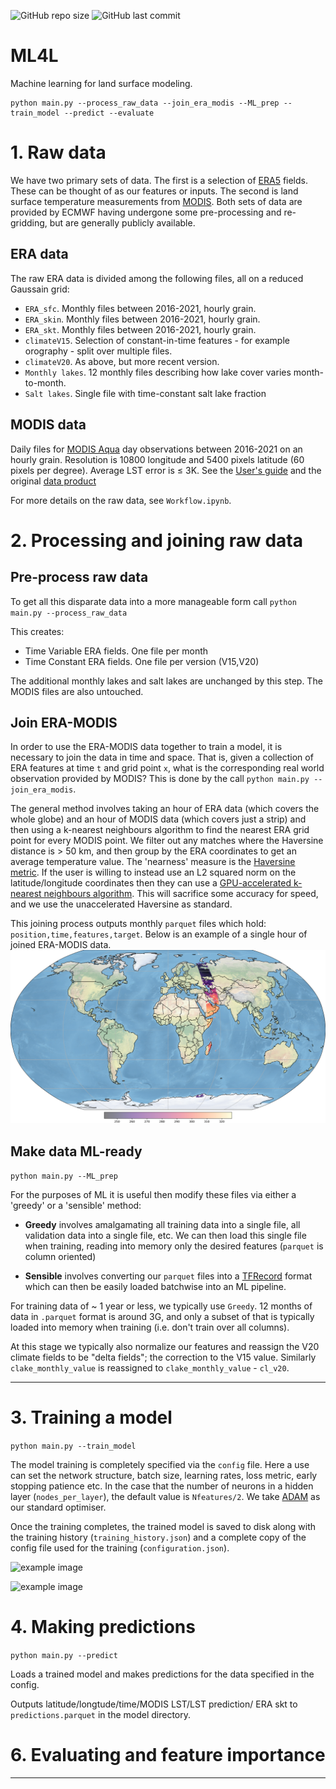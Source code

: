 ![GitHub repo size](https://img.shields.io/github/repo-size/tomkimpson/ML4L) ![GitHub last commit](https://img.shields.io/github/last-commit/tomkimpson/ML4L)
# ML4L

Machine learning for land surface modeling.


```
python main.py --process_raw_data --join_era_modis --ML_prep --train_model --predict --evaluate
```



# 1. Raw data

We have two primary sets of data. The first is a selection of [ERA5](https://www.ecmwf.int/en/forecasts/datasets/reanalysis-datasets/era5) fields. These can be thought of as our features or inputs. The second is land surface temperature measurements from [MODIS](https://modis.gsfc.nasa.gov/about/). Both sets of data are provided by ECMWF having undergone some pre-processing and re-gridding, but are generally publicly available.   


## ERA data

The raw ERA data is divided among the following files, all on a reduced Gaussain grid:

* `ERA_sfc`.  Monthly files between 2016-2021, hourly grain.
* `ERA_skin`. Monthly files between 2016-2021, hourly grain.
* `ERA_skt`.  Monthly files between 2016-2021, hourly grain.
* `climateV15`. Selection of constant-in-time features - for example orography - split over multiple files.
* `climateV20`. As above, but more recent version.
* `Monthly lakes`. 12 monthly files describing how lake cover varies month-to-month.
* `Salt lakes`. Single file with time-constant salt lake fraction


## MODIS data

Daily files for [MODIS Aqua](https://aqua.nasa.gov/) day observations between 2016-2021 on an hourly grain. Resolution is 10800 longitude and 5400 pixels latitude (60 pixels per degree). Average LST error is $\le$ 3K. 
See the [User's guide](https://lpdaac.usgs.gov/documents/715/MOD11_User_Guide_V61.pdf) and the original [data product](https://developers.google.com/earth-engine/datasets/catalog/MODIS_006_MYD11A1)


For more details on the raw data, see `Workflow.ipynb`.


# 2. Processing and joining raw data

## Pre-process raw data

To get all this disparate data into a more manageable form call `python main.py --process_raw_data`

This creates:
* Time Variable ERA fields. One file per month
* Time Constant ERA fields. One file per version (V15,V20)

The additional monthly lakes and salt lakes are unchanged by this step. The MODIS files are also untouched.

## Join ERA-MODIS
In order to use the ERA-MODIS data together to train a model, it is necessary to join the data in time and space. That is, given a collection of ERA features at time `t` and grid point `x`, what is the corresponding real world observation provided by MODIS? This is done by the call `python main.py --join_era_modis`.

The general method involves taking an hour of ERA data (which covers the whole globe) and an hour of MODIS data (which covers just a strip) and then using a k-nearest neighbours algorithm to find the nearest ERA grid point for every MODIS point. We filter out any matches where the Haversine distance is > 50 km, and then group by the ERA coordinates to get an average temperature value. The 'nearness' measure is the [Haversine metric](https://en.wikipedia.org/wiki/Haversine_formula). If the user is willing to instead use an L2 squared norm on the latitude/longitude coordinates then they can use a [GPU-accelerated k-nearest neighbours algorithm](https://github.com/facebookresearch/faiss). This will sacrifice some accuracy for speed, and we use the unaccelerated Haversine as standard. 

This joining process outputs monthly `parquet` files which hold: `position,time,features,target`. Below is an example of a single hour of joined ERA-MODIS data.    
![example image](notebooks/media/example_joining_strip.png "Title")

## Make data ML-ready

`python main.py --ML_prep`

For the purposes of ML it is useful then modify these files via either a 'greedy' or a 'sensible' method:

* **Greedy** involves amalgamating all training data into a single file, all validation data into a single file, etc. We can then load this single file when training, reading into memory only the desired features (`parquet` is column oriented)

* **Sensible** involves converting our `parquet` files into a [TFRecord](https://www.tensorflow.org/tutorials/load_data/tfrecord) format which can then be easily loaded batchwise into an ML pipeline.

For training data of ~ 1 year or less, we typically use `Greedy`. 12 months of data in `.parquet` format is around 3G, and only a subset of that is typically loaded into memory when training (i.e. don't train over all columns). 

At this stage we typically also normalize our features and reassign the V20 climate fields to be "delta fields"; the correction to the V15 value. Similarly `clake_monthly_value` is reassigned to `clake_monthly_value` - `cl_v20`.

---

# 3. Training a model

`python main.py --train_model`

The model training is completely specified via the `config` file. Here a use can set the network structure, batch size, learning rates, loss metric, early stopping patience etc.
In the case that the number of neurons in a hidden layer (`nodes_per_layer`), the default value is `Nfeatures/2`. We take [ADAM](https://arxiv.org/abs/1412.6980) as our standard optimiser. 

Once the training completes, the trained model is saved to disk along with the training history (`training_history.json`) and a complete copy of the config file used for the training (`configuration.json`).

![example image](notebooks/media/ERA_prediction_error.png "ERA prediction error")

![example image](notebooks/media/model_prediction_error.png "Model prediction error")
# 4. Making predictions

`python main.py --predict`

Loads a trained model and makes predictions for the data specified in the config.

Outputs latitude/longtude/time/MODIS LST/LST prediction/ ERA skt to `predictions.parquet` in the model directory.


# 6. Evaluating and feature importance




---
